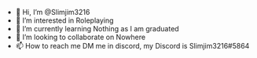 - 👋 Hi, I’m @Slimjim3216
- 👀 I’m interested in Roleplaying
- 🌱 I’m currently learning Nothing as I am graduated
- 💞️ I’m looking to collaborate on Nowhere
- 📫 How to reach me DM me in discord, my Discord is Slimjim3216#5864

<!---
Slimjim3216/Slimjim3216 is a ✨ special ✨ repository because its `README.md` (this file) appears on your GitHub profile.
You can click the Preview link to take a look at your changes.
--->
